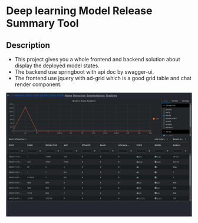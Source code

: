 # Deep learning Model Release Summary Tool

## Description

* This project gives you a whole frontend and backend solution about display the deployed model states.
* The backend use springboot with api doc by swagger-ui.
* The frontend use jquery with ad-grid which is a good grid table and chat render component.

![demo](demo.png)
